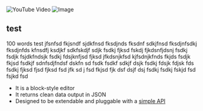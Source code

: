 ![YouTube Video](https://www.youtube.com/embed/JbqGYgI3XY0)
![Image](http://localhost/uploads/images/1.jpg)
## test
<p>100 words test jfsnfsd fkjsndf sjdkfnsd fksdjnds fksdnf sdkjfnsd fksdjnfsdkj fksdjnfds kfnsdfj ksdjkf sdkfskdjf sdjk fsdkj fjksd fskdj fjkdsnfjdsnj fsdkj fsdjk fsjdkfndsjk fsdkj fdsjknfjsd fjksd jfkdsnjkfsd kjfsdnjkfnds fkjds fsdjk fkjsd fsdkjf sdnfsdjfndsf dskfn sd fsdk fsdkf sdkjf dsjk fsdkj fdsjk fdjsk fds fsdkj fjksd fjsd fjksd fsd jfk sd j  fsd fkjsd fjk dsf dsjf dsj fsdkj fsdkj fskjd fsd fsjkd fsd</p>

- It is a block-style editor
- It returns clean data output in JSON
- Designed to be extendable and pluggable with a <a href='https://editorjs.io/creating-a-block-tool'>simple API</a>
